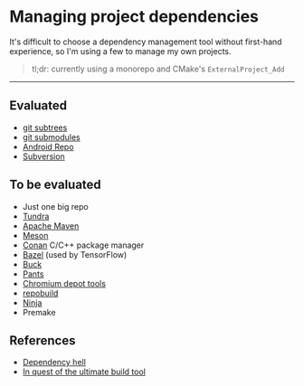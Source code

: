 # Managing project dependencies

It's difficult to choose a dependency management tool without first-hand experience, so I'm using a few to manage my own projects.

> tl;dr: currently using a monorepo and CMake's `ExternalProject_Add`

---

## Evaluated

- [git subtrees](https://turpin.one/posts/git-subtrees)
- [git submodules](https://turpin.one/posts/git-submodules)
- [Android Repo](https://turpin.one/posts/android-repo)
- [Subversion](https://turpin.one/posts/subversion-to-git-migration)

## To be evaluated

- Just one big repo
- [Tundra](https://github.com/deplinenoise/tundra)
- [Apache Maven](https://en.wikipedia.org/wiki/Apache_Maven)
- [Meson](https://mesonbuild.com/Dependencies.html)
- [Conan](https://conan.io/) C/C++ package manager
- [Bazel](https://docs.bazel.build/versions/master/install-ubuntu.html) (used by TensorFlow)
- [Buck](https://buck.build/)
- [Pants](https://v1.pantsbuild.org/)
- [Chromium depot tools](http://dev.chromium.org/developers/how-tos/depottools)
- [repobuild](https://github.com/chrisvana/repobuild/wiki/Motivation)
- [Ninja](https://ninja-build.org/)
- Premake

## References
- [Dependency hell](https://en.wikipedia.org/wiki/Dependency_hell)
- [In quest of the ultimate build tool](http://blog.ltgt.net/in-quest-of-the-ultimate-build-tool/)

